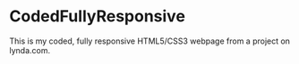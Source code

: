CodedFullyResponsive
====================

This is my coded, fully responsive HTML5/CSS3 webpage from a project on lynda.com. 
